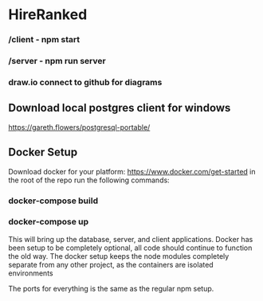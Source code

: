 # HireRanked 
 
### /client - npm start
### /server - npm run server

### draw.io connect to github for diagrams

## Download local postgres client for windows
https://gareth.flowers/postgresql-portable/

## Docker Setup 
Download docker for your platform: https://www.docker.com/get-started 
in the root of the repo run the following commands: 

### docker-compose build 
### docker-compose up 

This will bring up the database, server, and client applications. Docker has been setup to be completely optional, all code should continue to function the old way. The docker setup keeps the node modules completely separate from any other project, as the containers are isolated environments

The ports for everything is the same as the regular npm setup.
